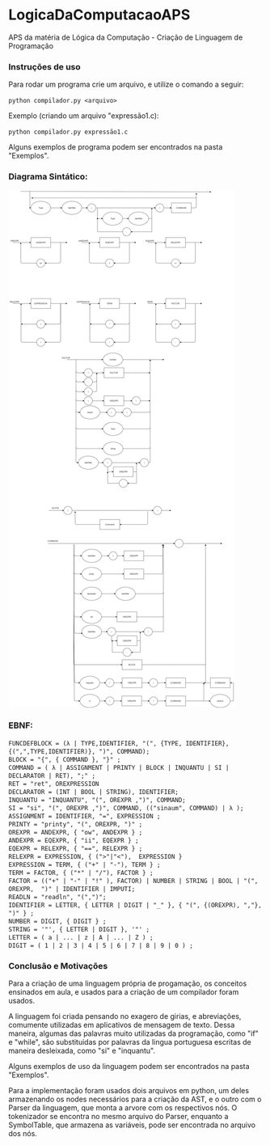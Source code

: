 # LogicaDaComputacaoAPS
APS da matéria de Lógica da Computação - Criação de Linguagem de Programação

### Instruções de uso

Para rodar um programa crie um arquivo, e utilize o comando a seguir:

`python compilador.py <arquivo>`

Exemplo (criando um arquivo "expressão1.c):

`python compilador.py expressão1.c`

Alguns exemplos de programa podem ser encontrados na pasta "Exemplos".

### Diagrama Sintático:

<img src=Diagrama+-.png>

### EBNF:

```
FUNCDEFBLOCK = (λ | TYPE,IDENTIFIER, "(", {TYPE, IDENTIFIER},{(",",TYPE,IDENTIFIER)}, ")", COMMAND);
BLOCK = "{", { COMMAND }, "}" ; 
COMMAND = ( λ | ASSIGNMENT | PRINTY | BLOCK | INQUANTU | SI | DECLARATOR | RET), ";" ; 
RET = "ret", OREXPRESSION
DECLARATOR = (INT | BOOL | STRING), IDENTIFIER;
INQUANTU = "INQUANTU", "(", OREXPR ,")", COMMAND;
SI = "si", "(", OREXPR ,")", COMMAND, (("sinaum", COMMAND) | λ );
ASSIGNMENT = IDENTIFIER, "=", EXPRESSION ; 
PRINTY = "printy", "(", OREXPR, ")" ; 
OREXPR = ANDEXPR, { "ow", ANDEXPR } ;
ANDEXPR = EQEXPR, { "ii", EQEXPR } ;
EQEXPR = RELEXPR, { "==", RELEXPR } ;
RELEXPR = EXPRESSION, { (">"|"<"),  EXPRESSION }
EXPRESSION = TERM, { ("+" | "-"), TERM } ; 
TERM = FACTOR, { ("*" | "/"), FACTOR } ; 
FACTOR = (("+" | "-" | "!" ), FACTOR) | NUMBER | STRING | BOOL | "(", OREXPR,  ")" | IDENTIFIER | IMPUTI;
READLN = "readln", "(",")";
IDENTIFIER = LETTER, { LETTER | DIGIT | "_" }, { "(", {(OREXPR), ","}, ")" } ;
NUMBER = DIGIT, { DIGIT } ; 
STRING = '"', { LETTER | DIGIT }, '"' ; 
LETTER = ( a | ... | z | A | ... | Z ) ; 
DIGIT = ( 1 | 2 | 3 | 4 | 5 | 6 | 7 | 8 | 9 | 0 ) ;

```

### Conclusão e Motivações

Para a criação de uma linguagem própria de progamação, os conceitos ensinados em aula, e usados para a criação de um compilador foram usados.

A linguagem foi criada pensando no exagero de girias, e abreviações, comumente utilizadas em aplicativos de mensagem de texto. Dessa maneira, algumas das palavras muito utilizadas da programação, como "if" e "while", são substituidas por palavras da lingua portuguesa escritas de maneira desleixada, como "si" e "inquantu".

Alguns exemplos de uso da linguagem podem ser encontrados na pasta "Exemplos".

Para a implementação foram usados dois arquivos em python, um deles armazenando os nodes necessários para a criação da AST, e o outro com o Parser da linguagem, que monta a arvore com os respectivos nós. O tokenizador se encontra no mesmo arquivo do Parser, enquanto a SymbolTable, que armazena as variáveis, pode ser encontrada no arquivo dos nós.
